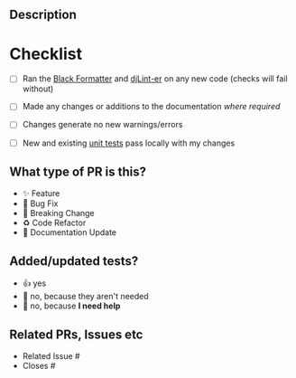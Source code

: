## Description

<!-- Please include a summary of the change and which issue is fixed. Please also include relevant motivation and context. List any dependencies that are required for this change. -->


# Checklist

- [ ] Ran the [Black Formatter](https://myfinances.strelix.org/#/how-to-contribute?id=test-and-lint) and
  [djLint-er](https://myfinances.strelix.org/#/how-to-contribute?id=test-and-lint) on any new code
  (checks
  will
  fail without)
- [ ] Made any changes or additions to the documentation _where required_
- [ ] Changes generate no new warnings/errors
- [ ] New and existing [unit tests](https://myfinances.strelix.org/#/how-to-contribute?id=test-and-lint) pass locally with my
  changes


## What type of PR is this?
<!-- delete all that don't apply -->
- ✨ Feature
- 🐛 Bug Fix
- 🚨 Breaking Change
- ♻️ Code Refactor
- 📝 Documentation Update

<!-- (optionally add your own bullet points) -->

## Added/updated tests?
<!-- delete all that don't apply -->
- 👍 yes
- 🙅 no, because they aren't needed
- 🙋 no, because **I need help**


## Related PRs, Issues etc
- Related Issue #
- Closes # <!-- This automatically closes the issue upon merge -->

